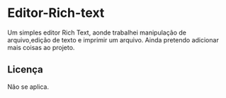 # Editor-Rich-text
Um simples editor Rich Text, aonde trabalhei manipulação de arquivo,edição de texto e imprimir um arquivo.
Ainda pretendo adicionar mais coisas ao projeto.

## Licença
Não se aplica.
